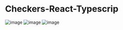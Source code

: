 # Checkers-React-Typescrip
![image](https://user-images.githubusercontent.com/43005514/114857551-116d7f80-9df1-11eb-9820-07d50cefa135.png)
![image](https://user-images.githubusercontent.com/43005514/114857711-41b51e00-9df1-11eb-89de-7bd998ac4e11.png)
![image](https://user-images.githubusercontent.com/43005514/114858292-f2232200-9df1-11eb-8d0d-554a950d9e4d.png)
